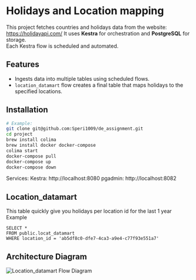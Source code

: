 # Holidays and Location mapping

This project fetches countries and holidays data from the website: https://holidayapi.com/
It uses **Kestra** for orchestration and **PostgreSQL** for storage.  
Each Kestra flow is scheduled and automated.

## Features

- Ingests data into multiple tables using scheduled flows.
- `location_datamart` flow creates a final table that maps holidays to the specified locations.

## Installation

```bash
# Example:
git clone git@github.com:Speri1009/de_assignment.git
cd project
brew install colima
brew install docker docker-compose
colima start
docker-compose pull
docker-compose up
docker-compose down
```

Services:
Kestra: http://localhost:8080
pgadmin: http://localhost:8082

## Location_datamart

This table quickly give you holidays per location id for the last 1 year
Example

```
SELECT *
FROM public.locat_datamart
WHERE location_id = 'ab5df8c0-dfe7-4ca3-a9e4-c77f93e551a7'
```

## Architecture Diagram

![Location_datamart Flow Diagram](flow.png)
